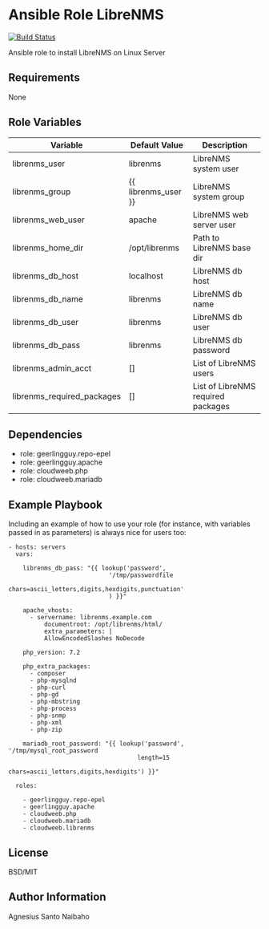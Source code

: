 Ansible Role LibreNMS
=========

[![Build Status](https://travis-ci.com/cloudweeb/cloudweeb.librenms.svg?branch=master)](https://travis-ci.com/cloudweeb/cloudweeb.php)

Ansible role to install LibreNMS on Linux Server

Requirements
------------

None

Role Variables
--------------

| Variable                   | Default Value       | Description                        |
|----------------------------|---------------------|------------------------------------|
| librenms_user              | librenms            | LibreNMS system user               |
| librenms_group             | {{ librenms_user }} | LibreNMS system group              |
| librenms_web_user          | apache              | LibreNMS web server user           |
| librenms_home_dir          | /opt/librenms       | Path to LibreNMS base dir          |
| librenms_db_host           | localhost           | LibreNMS db host                   |
| librenms_db_name           | librenms            | LibreNMS db name                   |
| librenms_db_user           | librenms            | LibreNMS db user                   |
| librenms_db_pass           | librenms            | LibreNMS db password               |
| librenms_admin_acct        | []                  | List of LibreNMS users             |
| librenms_required_packages | []                  | List of LibreNMS required packages |

Dependencies
------------

- role: geerlingguy.repo-epel
- role: geerlingguy.apache
- role: cloudweeb.php
- role: cloudweeb.mariadb

Example Playbook
----------------

Including an example of how to use your role (for instance, with variables
passed in as parameters) is always nice for users too:

    - hosts: servers
      vars:

        librenms_db_pass: "{{ lookup('password',
                                '/tmp/passwordfile
                                chars=ascii_letters,digits,hexdigits,punctuation'
                                ) }}"

        apache_vhosts:
          - servername: librenms.example.com
              documentroot: /opt/librenms/html/
              extra_parameters: |
              AllowEncodedSlashes NoDecode

        php_version: 7.2

        php_extra_packages:
          - composer
          - php-mysqlnd
          - php-curl
          - php-gd
          - php-mbstring
          - php-process
          - php-snmp
          - php-xml
          - php-zip

        mariadb_root_password: "{{ lookup('password', '/tmp/mysql_root_password
                                        length=15
                                        chars=ascii_letters,digits,hexdigits') }}"

      roles:

        - geerlingguy.repo-epel
        - geerlingguy.apache
        - cloudweeb.php
        - cloudweeb.mariadb
        - cloudweeb.librenms

License
-------

BSD/MIT

Author Information
------------------

Agnesius Santo Naibaho
